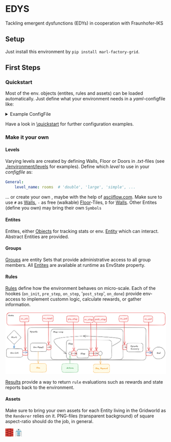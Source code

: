 # EDYS

Tackling emergent dysfunctions (EDYs) in cooperation with Fraunhofer-IKS

## Setup
Just install this environment by `pip install marl-factory-grid`.

## First Steps


### Quickstart
Most of the env. objects (entites, rules and assets) can be loaded automatically. 
Just define what your environment needs in a *yaml*-configfile like:

<details><summary>Example ConfigFile</summary>    
    General:
    level_name: rooms
    env_seed: 69
    verbose: !!bool False
    pomdp_r: 5
    individual_rewards: !!bool True

    Entities:
        Defaults: {}
        Doors:
            closed_on_init: True
            auto_close_interval: 10
            indicate_area: False
        Destinations: {}

    Agents:
        Wolfgang:
            Actions:
                - Move8
                - Noop
                - DoorUse
                - ItemAction
            Observations:
                - All
                - Placeholder
                - Walls
                - Items
                - Placeholder
                - Doors
                - Doors
        Armin:
            Actions:
                - Move4
                - ItemAction
                - DoorUse
            Observations:
                - Combined:
                    - Agent['Wolfgang']
                    - Walls
                    - Doors
                    - Items
    Rules:
        Defaults: {}
        Collision:
            done_at_collisions: !!bool True
        ItemRespawn:
            spawn_freq: 5
        DoDoorAutoClose: {}

    Assets:
    - Defaults
    - Items
    - Doors
   </details>

Have a look in [\quickstart](./quickstart) for further configuration examples.

### Make it your own

#### Levels
Varying levels are created by defining Walls, Floor or Doors in *.txt*-files (see [./environment/levels](./environment/levels) for examples).
Define which *level* to use in your *configfile* as: 
```yaml
General:
    level_name: rooms  # 'double', 'large', 'simple', ...
```
... or create your own , maybe with the help of [asciiflow.com](https://asciiflow.com/#/).
Make sure to use `#` as [Walls](marl_factory_grid/environment/entity/wall_floor.py), `-` as free (walkable) [Floor](marl_factory_grid/environment/entity/wall_floor.py)-Tiles, `D` for [Walls](./modules/doors/entities.py).
Other Entites (define you own) may bring their own `Symbols`

#### Entites
Entites, either [Objects](marl_factory_grid/environment/entity/object.py) for tracking stats 
or env. [Entity](marl_factory_grid/environment/entity/entity.py) which can interact.
Abstract Entities are provided.

#### Groups
[Groups](marl_factory_grid/environment/groups/objects.py) are entity Sets that provide administrative access to all group members. 
All [Entites](marl_factory_grid/environment/entity/global_entities.py) are available at runtime as EnvState property.


#### Rules
[Rules](marl_factory_grid/environment/entity/object.py) define how the environment behaves on micro-scale.
Each of the hookes (`on_init`, `pre_step`, `on_step`, '`post_step`', `on_done`) 
provide env-access to implement customn logic, calculate rewards, or gather information.

![Hooks](./images/Hooks_FIKS.png)

[Results](marl_factory_grid/environment/entity/object.py) provide a way to return `rule` evaluations such as rewards and state reports 
back to the environment.
#### Assets
Make sure to bring your own assets for each Entity living in the Gridworld as the `Renderer` relies on it.
PNG-files (transparent background) of square aspect-ratio should do the job, in general.

<img src="/marl_factory_grid/environment/assets/wall.png"  width="5%"> 
<html &nbsp&nbsp&nbsp&nbsp html> 
<img src="/marl_factory_grid/environment/assets/agent/agent.png"  width="5%">



